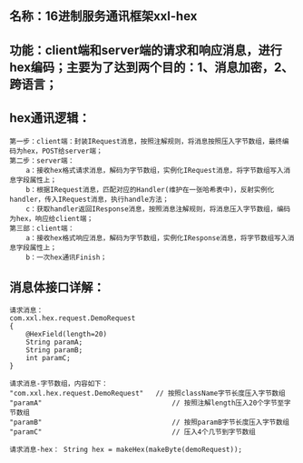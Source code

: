 ## 名称：16进制服务通讯框架xxl-hex

## 功能：client端和server端的请求和响应消息，进行hex编码；主要为了达到两个目的：1、消息加密，2、跨语言；

## hex通讯逻辑：
	第一步：client端：封装IRequest消息，按照注解规则，将消息按照压入字节数组，最终编码为hex，POST给server端；
	第二步：server端：
		a：接收hex格式请求消息，解码为字节数组，实例化IRequest消息，将字节数组写入消息字段属性上；
		b：根据IRequest消息，匹配对应的Handler(维护在一张哈希表中)，反射实例化handler，传入IRequest消息，执行handle方法；
		c：获取handler返回IResponse消息，按照消息注解规则，将消息压入字节数组，编码为hex，响应给client端；
	第三部：client端：
		a：接收hex格式响应消息，解码为字节数组，实例化IResponse消息，将字节数组写入消息字段属性上；
		b：一次hex通讯Finish；
		
## 消息体接口详解：
	请求消息：
	com.xxl.hex.request.DemoRequest
	{
		@HexField(length=20)
		String paramA;		
		String paramB;		
		int paramC;		
	}
	
	请求消息-字节数组，内容如下：
	"com.xxl.hex.request.DemoRequest"	// 按照className字节长度压入字节数组
	"paramA"								// 按照注解length压入20个字节至字节数组
	"paramB"								// 按照paramB字节长度压入字节数组
	"paramC"								// 压入4个几节到字节数组
	
	请求消息-hex： String hex = makeHex(makeByte(demoRequest));
	


